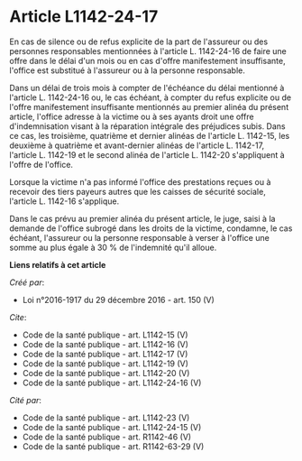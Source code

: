 # Article L1142-24-17

En cas de silence ou de refus explicite de la part de l'assureur ou des personnes responsables mentionnées à l'article L.
1142-24-16 de faire une offre dans le délai d'un mois ou en cas d'offre manifestement insuffisante, l'office est substitué à
l'assureur ou à la personne responsable.

Dans un délai de trois mois à compter de l'échéance du délai mentionné à l'article L. 1142-24-16 ou, le cas échéant, à
compter du refus explicite ou de l'offre manifestement insuffisante mentionnés au premier alinéa du présent article, l'office
adresse à la victime ou à ses ayants droit une offre d'indemnisation visant à la réparation intégrale des préjudices subis.
Dans ce cas, les troisième, quatrième et dernier alinéas de l'article L. 1142-15, les deuxième à quatrième et avant-dernier
alinéas de l'article L. 1142-17, l'article L. 1142-19 et le second alinéa de l'article L. 1142-20 s'appliquent à l'offre de
l'office.

Lorsque la victime n'a pas informé l'office des prestations reçues ou à recevoir des tiers payeurs autres que les caisses de
sécurité sociale, l'article L. 1142-16 s'applique.

Dans le cas prévu au premier alinéa du présent article, le juge, saisi à la demande de l'office subrogé dans les droits de la
victime, condamne, le cas échéant, l'assureur ou la personne responsable à verser à l'office une somme au plus égale à 30 %
de l'indemnité qu'il alloue.

**Liens relatifs à cet article**

_Créé par_:

  - Loi n°2016-1917 du 29 décembre 2016 - art. 150 (V)

_Cite_:

  - Code de la santé publique - art. L1142-15 (V)
  - Code de la santé publique - art. L1142-16 (V)
  - Code de la santé publique - art. L1142-17 (V)
  - Code de la santé publique - art. L1142-19 (V)
  - Code de la santé publique - art. L1142-20 (V)
  - Code de la santé publique - art. L1142-24-16 (V)

_Cité par_:

  - Code de la santé publique - art. L1142-23 (V)
  - Code de la santé publique - art. L1142-24-15 (V)
  - Code de la santé publique - art. R1142-46 (V)
  - Code de la santé publique - art. R1142-63-29 (V)
